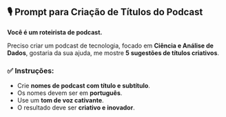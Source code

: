 ## 🎙️ Prompt para Criação de Títulos do Podcast

**Você é um roteirista de podcast.**

Preciso criar um podcast de tecnologia, focado em **Ciência e Análise de Dados**, gostaria da sua ajuda, me mostre **5 sugestões de títulos criativos**.

### ✅ Instruções:
- Crie **nomes de podcast com título e subtítulo**.
- Os nomes devem ser em **português**.
- Use um **tom de voz cativante**.
- O resultado deve ser **criativo e inovador**.
